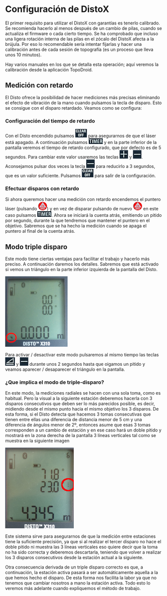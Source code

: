

# Configuración de DistoX
El primer requisito para utilizar el DistoX con garantías es tenerlo calibrado. Se recomienda hacerlo al menos después de un cambio de pilas, cuando se actualiza el firmware o cada cierto tiempo. Se ha comprobado que incluso una ligera rotación interna de las pilas en el zócalo del DistoX afecta a la brújula. Por eso lo recomendable sería intentar fijarlas y hacer una calibración antes de cada sesión de topografía (es un proceso que lleva unos 10 minutos).

Hay varios manuales en los que se detalla esta operación; aquí veremos la calibración desde la aplicación TopoDroid.

## <span id="Timer"/> Medición con retardo
El Disto ofrece la posibilidad de hacer mediciones más precisas eliminando el efecto de vibración de la mano cuando pulsamos la tecla de disparo. Esto se consigue con el disparo retardado. Veamos como se configura:

### Configuración del tiempo de retardo

Con el Disto encendido pulsamos ![img](img/teclaOff.png) para asegurarnos de que el láser está apagado. A continuación pulsamos ![img](img/teclaTimer.png) y en la parte inferior de la pantalla veremos el tiempo de retardo configurado, que por defecto es de 5 segundos. Para cambiar este valor usaremos las teclas ![img](img/teclaMas.png) y ![img](img/teclaMenos.png). Aconsejamos pulsar dos veces la tecla ![img](img/teclaMenos.png) para reducirlo a 3 segundos, que es un valor suficiente. Pulsamos ![img](img/teclaOff.png) para salir de la configuración.

### <span id="fnConRetardo"/>Efectuar disparos con retardo

Si ahora queremos hacer una medición con retardo encendemos el puntero láser (pulsando ![img](img/teclaOn.png)) y en vez de disparar pulsando de nuevo ![img](img/teclaOn.png) en este caso pulsamos ![img](img/teclaTimer.png). Ahora se iniciará la cuenta atrás, emitiendo un pitido por segundo, durante la que tendremos que mantener el puntero en el objetivo. Sabremos que se ha hecho la medición cuando se apaga el puntero al final de la cuenta atrás.


## <span id="fnModoTripleDisparo"/>Modo triple disparo
Este modo tiene ciertas ventajas para facilitar el trabajo y hacerlo más preciso. A continuación daremos los detalles.
Sabremos que está activado si vemos un triángulo en la parte inferior izquierda de la pantalla del Disto.

![img](img/pantallaTripleDisparo.png)

Para activar / desactivar este modo pulsaremos al mismo tiempo las teclas ![img](img/teclaSmart.png) y ![img](img/teclaMenos.png) durante unos 2 segundos hasta que oigamos un pitido y veamos aparecer / desaparecer el triángulo en la pantalla.
### <span id="DescripcionTripleDisparo"/>¿Que implica el modo de triple-disparo?
En este modo, la mediciones radiales se hacen con una sola toma, como es habitual. Pero la visual a la siguiente estación deberemos hacerla con 3 disparos consecutivos que deben ser lo más parecidos posible, es decir, midiendo desde el mismo punto hacia el mismo objetivo los 3 disparos. De esta forma, si el Disto detecta que hacemos 3 tomas consecutivas que tienen entre ellas una diferencia de distancia menor de 5 cm y una diferencia de ángulos menor de 2º, entonces asume que esas 3 tomas corresponden a un cambio de estación y en ese caso hará un doble pitido y mostrará en la zona derecha de la pantalla 3 líneas verticales tal como se muestra en la siguiente imagen 

![img](img/IndicadorTripleDisparo.png)

Este sistema sirve para asegurarnos de que la medición entre estaciones tiene la suficiente precisión, ya que si al realizar el tercer disparo no hace el doble pitido ni muestra las 3 líneas verticales eso quiere decir que la toma no ha sido correcta y deberemos descartarla, teniendo que volver a realizar los 3 disparos consecutivos desde la estación actual a la siguiente.

Otra consecuencia derivada de un triple disparo correcto es que, a continuación, la estación activa pasará a ser automáticamente aquella a la que hemos hecho el disparo. De esta forma nos facilita la labor ya que no tenemos que cambiar nosotros a mano la estación activa. Todo esto lo veremos más adelante cuando expliquemos el método de trabajo.
  
  
